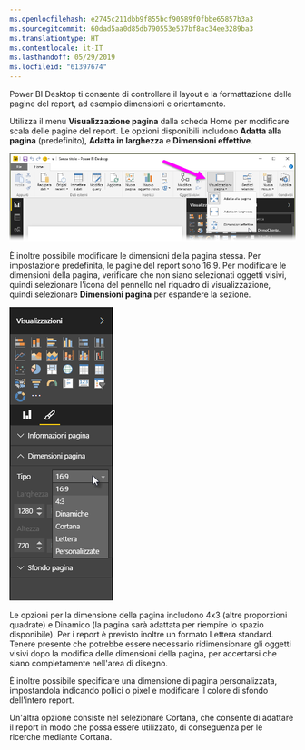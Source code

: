 ```yaml
---
ms.openlocfilehash: e2745c211dbb9f855bcf90589f0fbbe65857b3a3
ms.sourcegitcommit: 60dad5aa0d85db790553e537bf8ac34ee3289ba3
ms.translationtype: HT
ms.contentlocale: it-IT
ms.lasthandoff: 05/29/2019
ms.locfileid: "61397674"
---
```

Power BI Desktop ti consente di controllare il layout e la formattazione delle pagine del report, ad esempio dimensioni e orientamento.

Utilizza il menu **Visualizzazione pagina** dalla scheda Home per modificare scala delle pagine del report. Le opzioni disponibili includono **Adatta alla pagina** (predefinito), **Adatta in larghezza** e **Dimensioni effettive**.

![](media/3-11-page-layout-formatting/3-11_1.png)

È inoltre possibile modificare le dimensioni della pagina stessa. Per impostazione predefinita, le pagine del report sono 16:9. Per modificare le dimensioni della pagina, verificare che non siano selezionati oggetti visivi, quindi selezionare l'icona del pennello nel riquadro di visualizzazione, quindi selezionare **Dimensioni pagina** per espandere la sezione.

![](media/3-11-page-layout-formatting/3-11_2.png)

Le opzioni per la dimensione della pagina includono 4x3 (altre proporzioni quadrate) e Dinamico (la pagina sarà adattata per riempire lo spazio disponibile). Per i report è previsto inoltre un formato Lettera standard. Tenere presente che potrebbe essere necessario ridimensionare gli oggetti visivi dopo la modifica delle dimensioni della pagina, per accertarsi che siano completamente nell'area di disegno.

È inoltre possibile specificare una dimensione di pagina personalizzata, impostandola indicando pollici o pixel e modificare il colore di sfondo dell'intero report.

Un'altra opzione consiste nel selezionare Cortana, che consente di adattare il report in modo che possa essere utilizzato, di conseguenza per le ricerche mediante Cortana.

